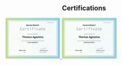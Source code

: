<h2 align="center">Certifications</h2>

<a target="_blank" href="https://www.hackerrank.com/certificates/09052c5bfd3e">
  <img src="https://raw.githubusercontent.com/ONP4intFon2286Q/ONP4intFon2286Q/main/JSBasics.png" width="35%">
</a>

<a target="_blank" href="https://www.hackerrank.com/certificates/e134d2e2c3cf">
  <img src="https://raw.githubusercontent.com/ONP4intFon2286Q/ONP4intFon2286Q/main/JSBasics.png" width="35%">
</a>






<!--
**ONP4intFon2286Q/ONP4intFon2286Q** is a ✨ _special_ ✨ repository because its `README.md` (this file) appears on your GitHub profile.

Here are some ideas to get you started:

- 🔭 I’m currently working on ...
- 🌱 I’m currently learning ...
- 👯 I’m looking to collaborate on ...
- 🤔 I’m looking for help with ...
- 💬 Ask me about ...
- 📫 How to reach me: ...
- 😄 Pronouns: ...
- ⚡ Fun fact: ...
-->

